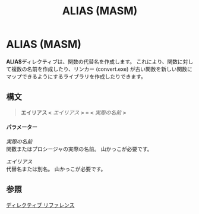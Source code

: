 ﻿---
title: ALIAS (MASM)
ms.date: 08/30/2018
f1_keywords:
- Alias
helpviewer_keywords:
- ALIAS directive
ms.assetid: d9725c49-58de-41da-ab01-b06a56cf5cf2
ms.openlocfilehash: 274ac451005015b2693d8674673af574ec781bdc
ms.sourcegitcommit: 9ee5df398bfd30a42739632de3e165874cb675c3
ms.translationtype: MT
ms.contentlocale: ja-JP
ms.lasthandoff: 11/22/2019
ms.locfileid: "74399292"
---
# <a name="alias-masm"></a>ALIAS (MASM)

**ALIAS**ディレクティブは、関数の代替名を作成します。  これにより、関数に対して複数の名前を作成したり、リンカー (convert.exe) が古い関数を新しい関数にマップできるようにするライブラリを作成したりできます。

## <a name="syntax"></a>構文

> **エイリアス \<** _エイリアス_ **> = \<** _実際の名前_ **>**

#### <a name="parameters"></a>パラメーター

*実際の名前*\
関数またはプロシージャの実際の名前。  山かっこが必要です。

*エイリアス*\
代替名または別名。  山かっこが必要です。

## <a name="see-also"></a>参照

[ディレクティブ リファレンス](../../assembler/masm/directives-reference.md)
